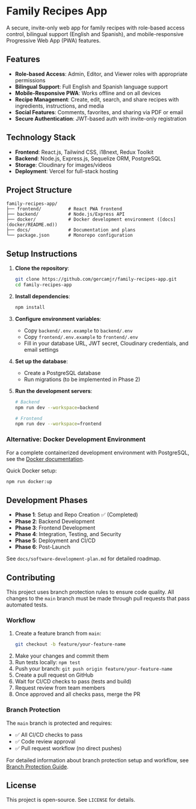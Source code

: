 # Family Recipes App

A secure, invite-only web app for family recipes with role-based access control, bilingual support (English and Spanish), and mobile-responsive Progressive Web App (PWA) features.

## Features

- **Role-based Access**: Admin, Editor, and Viewer roles with appropriate permissions
- **Bilingual Support**: Full English and Spanish language support
- **Mobile-Responsive PWA**: Works offline and on all devices
- **Recipe Management**: Create, edit, search, and share recipes with ingredients, instructions, and media
- **Social Features**: Comments, favorites, and sharing via PDF or email
- **Secure Authentication**: JWT-based auth with invite-only registration

## Technology Stack

- **Frontend**: React.js, Tailwind CSS, i18next, Redux Toolkit
- **Backend**: Node.js, Express.js, Sequelize ORM, PostgreSQL
- **Storage**: Cloudinary for images/videos
- **Deployment**: Vercel for full-stack hosting

## Project Structure

```
family-recipes-app/
├── frontend/          # React PWA frontend
├── backend/           # Node.js/Express API
├── docker/            # Docker development environment ([docs](docker/README.md))
├── docs/              # Documentation and plans
└── package.json       # Monorepo configuration
```

## Setup Instructions

1. **Clone the repository**:

   ```bash
   git clone https://github.com/gercamjr/family-recipes-app.git
   cd family-recipes-app
   ```

2. **Install dependencies**:

   ```bash
   npm install
   ```

3. **Configure environment variables**:
   - Copy `backend/.env.example` to `backend/.env`
   - Copy `frontend/.env.example` to `frontend/.env`
   - Fill in your database URL, JWT secret, Cloudinary credentials, and email settings

4. **Set up the database**:
   - Create a PostgreSQL database
   - Run migrations (to be implemented in Phase 2)

5. **Run the development servers**:

   ```bash
   # Backend
   npm run dev --workspace=backend

   # Frontend
   npm run dev --workspace=frontend
   ```

### Alternative: Docker Development Environment

For a complete containerized development environment with PostgreSQL, see the [Docker documentation](docker/README.md).

Quick Docker setup:

```bash
npm run docker:up
```

## Development Phases

- **Phase 1**: Setup and Repo Creation ✅ (Completed)
- **Phase 2**: Backend Development
- **Phase 3**: Frontend Development
- **Phase 4**: Integration, Testing, and Security
- **Phase 5**: Deployment and CI/CD
- **Phase 6**: Post-Launch

See `docs/software-development-plan.md` for detailed roadmap.

## Contributing

This project uses branch protection rules to ensure code quality. All changes to the `main` branch must be made through pull requests that pass automated tests.

### Workflow

1. Create a feature branch from `main`:
   ```bash
   git checkout -b feature/your-feature-name
   ```
2. Make your changes and commit them
3. Run tests locally: `npm test`
4. Push your branch: `git push origin feature/your-feature-name`
5. Create a pull request on GitHub
6. Wait for CI/CD checks to pass (tests and build)
7. Request review from team members
8. Once approved and all checks pass, merge the PR

### Branch Protection

The `main` branch is protected and requires:
- ✅ All CI/CD checks to pass
- ✅ Code review approval
- ✅ Pull request workflow (no direct pushes)

For detailed information about branch protection setup and workflow, see [Branch Protection Guide](.github/BRANCH_PROTECTION.md).

## License

This project is open-source. See `LICENSE` for details.
